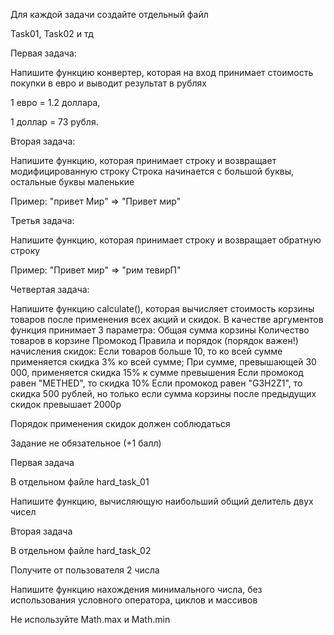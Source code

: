 Для каждой задачи создайте отдельный файл

Task01, Task02 и тд

Первая задача:

Напишите функцию конвертер, которая на вход принимает стоимость покупки в евро и выводит результат в рублях

1 евро = 1.2 доллара,

1 доллар = 73 рубля.

Вторая задача:

Напишите функцию, которая принимает строку и возвращает модифицированную строку
Строка начинается с большой буквы, остальные буквы маленькие

Пример: "привет Мир" => "Привет мир"

Третья задача:

Напишите функцию, которая принимает строку и возвращает обратную строку

Пример: "Привет мир" => "рим тевирП"

Четвертая задача:

Напишите функцию calculate(), которая вычисляет стоимость корзины товаров после применения всех акций и скидок.
В качестве аргументов функция принимает 3 параметра:
Общая сумма корзины
Количество товаров в корзине
Промокод
Правила и порядок (порядок важен!) начисления скидок:
Если товаров больше 10, то ко всей сумме применяется скидка 3% ко всей сумме;
При сумме, превышающей 30 000, применяется скидка 15% к сумме превышения
Если промокод равен "METHED", то скидка 10%
Если промокод равен "G3H2Z1", то скидка 500 рублей, но только если сумма корзины после предыдущих скидок превышает 2000р

Порядок применения скидок должен соблюдаться

Задание не обязательное (+1 балл)

Первая задача

В отдельном файле hard_task_01

Напишите функцию, вычисляющую наибольший общий делитель двух чисел

Вторая задача

В отдельном файле hard_task_02

Получите от пользователя 2 числа

Напишите функцию нахождения минимального числа, без использования условного оператора, циклов и массивов

Не используйте Math.max и Math.min
